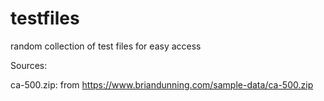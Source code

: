 # testfiles
random collection of test files for easy access

Sources:

ca-500.zip: from https://www.briandunning.com/sample-data/ca-500.zip
